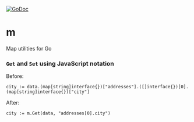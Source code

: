 [![GoDoc](https://godoc.org/github.com/cheekybits/m?status.png)](http://godoc.org/github.com/cheekybits/m)

# m
Map utilities for Go

### `Get` and `Set` using JavaScript notation

Before:

```
city := data.(map[string]interface{})["addresses"].([]interface{})[0].(map[string]interface{})["city"]
```

After:

```
city := m.Get(data, "addresses[0].city")
```